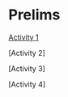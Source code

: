 # Prelims
[Activity 1](https://github.com/qjlcastillo/Prelims.github.io/blob/main/Activity%201%20-%20Creating%20Virtual%20Machines%20in%20Microsoft%20Azure-1%20(3).pdf)

[Activity 2]

[Activity 3]

[Activity 4]
